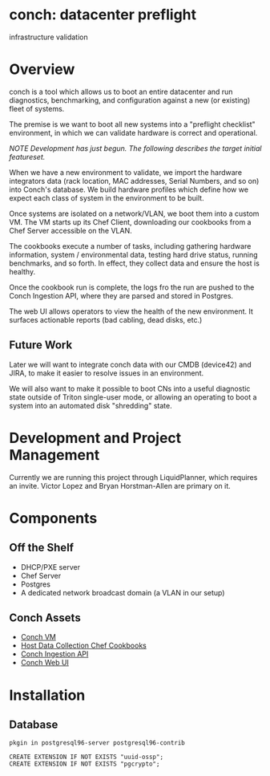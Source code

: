 # conch: datacenter preflight

infrastructure validation

# Overview

conch is a tool which allows us to boot an entire datacenter and run diagnostics, benchmarking, and configuration against a new (or existing) fleet of systems.

The premise is we want to boot all new systems into a "preflight checklist" environment, in which we can validate hardware is correct and operational.

*NOTE Development has just begun. The following describes the target initial featureset.*

When we have a new environment to validate, we import the hardware integrators data (rack location, MAC addresses, Serial Numbers, and so on) into Conch's database. We build hardware profiles which define how we expect each class of system in the environment to be built.

Once systems are isolated on a network/VLAN, we boot them into a custom VM. The VM starts up its Chef Client, downloading our cookbooks from a Chef Server accessible on the VLAN.

The cookbooks execute a number of tasks, including gathering hardware information, system / environmental data, testing hard drive status, running benchmarks, and so forth. In effect, they collect data and ensure the host is healthy.

Once the cookbook run is complete, the logs fro the run are pushed to the Conch Ingestion API, where they are parsed and stored in Postgres.

The web UI allows operators to view the health of the new environment. It surfaces actionable reports (bad cabling, dead disks, etc.)

## Future Work

Later we will want to integrate conch data with our CMDB (device42) and JIRA, to make it easier to resolve issues in an environment.

We will also want to make it possible to boot CNs into a useful diagnostic state outside of Triton single-user mode, or allowing an operating to boot a system into an automated disk "shredding" state.

# Development and Project Management

Currently we are running this project through LiquidPlanner, which requires an invite. Victor Lopez and Bryan Horstman-Allen are primary on it.

# Components

## Off the Shelf

* DHCP/PXE server
* Chef Server
* Postgres
* A dedicated network broadcast domain (a VLAN in our setup)

## Conch Assets

* [Conch VM](https://devops.int.joyent.us/repo/cloudops/conch-packer)
* [Host Data Collection Chef Cookbooks](https://devops.int.joyent.us/repo/cloudops/conch-chef)
* [Conch Ingestion API](https://devops.int.joyent.us/repo/cloudops/conch-api)
* [Conch Web UI](https://devops.int.joyent.us/repo/cloudops/conch-web)

# Installation

## Database

```
pkgin in postgresql96-server postgresql96-contrib
```

```
CREATE EXTENSION IF NOT EXISTS "uuid-ossp";
CREATE EXTENSION IF NOT EXISTS "pgcrypto";
```
